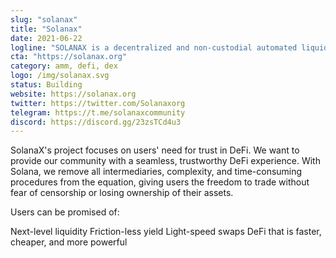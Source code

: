 ```yaml
---
slug: "solanax"
title: "Solanax"
date: 2021-06-22
logline: "SOLANAX is a decentralized and non-custodial automated liquidity mechanism supporting trades within the Solana ecosystem."
cta: "https://solanax.org"
category: amm, defi, dex
logo: /img/solanax.svg
status: Building
website: https://solanax.org
twitter: https://twitter.com/Solanaxorg
telegram: https://t.me/solanaxcommunity
discord: https://discord.gg/23zsTCd4u3
---
```


SolanaX's project focuses on users' need for trust in DeFi. We want to provide our community with a seamless, trustworthy DeFi experience. With Solana, we remove all intermediaries, complexity, and time-consuming procedures from the equation, giving users the freedom to trade without fear of censorship or losing ownership of their assets.

Users can be promised of:

Next-level liquidity
Friction-less yield
Light-speed swaps
DeFi that is faster, cheaper, and more powerful
